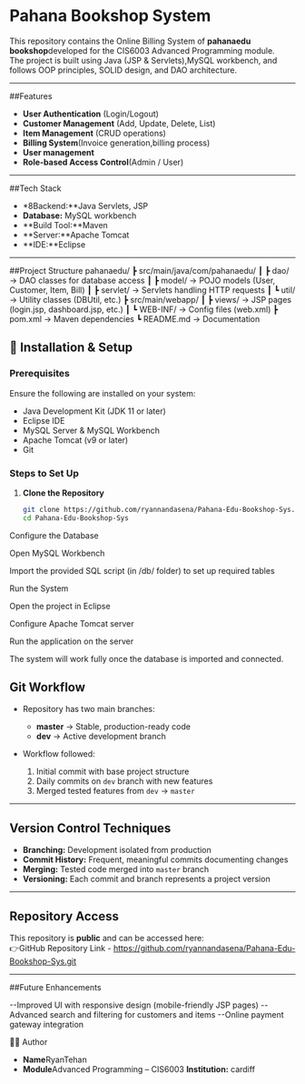 # Pahana Bookshop System

This repository contains the Online Billing System of **pahanaedu bookshop**developed for the CIS6003 Advanced Programming module.  
The project is built using Java (JSP & Servlets),MySQL workbench, and follows OOP principles, SOLID design, and DAO architecture.

---

##Features
- **User Authentication** (Login/Logout)  
- **Customer Management** (Add, Update, Delete, List)  
- **Item Management** (CRUD operations)  
- **Billing System**(Invoice generation,billing process) 
- **User management** 
- **Role-based Access Control**(Admin / User)  

---
##Tech Stack
- *8Backend:**Java Servlets, JSP  
- **Database:** MySQL workbench
- **Build Tool:**Maven  
- **Server:**Apache Tomcat  
- **IDE:**Eclipse

---

##Project Structure
pahanaedu/
┣ src/main/java/com/pahanaedu/
┃ ┣ dao/ → DAO classes for database access
┃ ┣ model/ → POJO models (User, Customer, Item, Bill)
┃ ┣ servlet/ → Servlets handling HTTP requests
┃ ┗ util/ → Utility classes (DBUtil, etc.)
┣ src/main/webapp/
┃ ┣ views/ → JSP pages (login.jsp, dashboard.jsp, etc.)
┃ ┗ WEB-INF/ → Config files (web.xml)
┣ pom.xml → Maven dependencies
┗ README.md → Documentation

## 🚀 Installation & Setup

### Prerequisites
Ensure the following are installed on your system:  
- Java Development Kit (JDK 11 or later)  
- Eclipse IDE  
- MySQL Server & MySQL Workbench  
- Apache Tomcat (v9 or later)  
- Git  

### Steps to Set Up
1. **Clone the Repository**
   ```bash
   git clone https://github.com/ryannandasena/Pahana-Edu-Bookshop-Sys.git
   cd Pahana-Edu-Bookshop-Sys
Configure the Database

Open MySQL Workbench

Import the provided SQL script (in /db/ folder) to set up required tables

Run the System

Open the project in Eclipse

Configure Apache Tomcat server

Run the application on the server

The system will work fully once the database is imported and connected.



## Git Workflow
- Repository has two main branches:  
  - **master** → Stable, production-ready code  
  - **dev** → Active development branch  

- Workflow followed:  
  1. Initial commit with base project structure  
  2. Daily commits on `dev` branch with new features  
  3. Merged tested features from `dev` → `master`  

---

## Version Control Techniques
- **Branching:** Development isolated from production  
- **Commit History:** Frequent, meaningful commits documenting changes  
- **Merging:** Tested code merged into `master` branch  
- **Versioning:** Each commit and branch represents a project version  

---

##  Repository Access
This repository is **public** and can be accessed here:  
👉GitHub Repository Link - https://github.com/ryannandasena/Pahana-Edu-Bookshop-Sys.git  

---

##Future Enhancements

--Improved UI with responsive design (mobile-friendly JSP pages)
--Advanced search and filtering for customers and items
--Online payment gateway integration

👨‍💻 Author
- **Name**RyanTehan
- **Module**Advanced Programming – CIS6003
**Institution:** cardiff 
